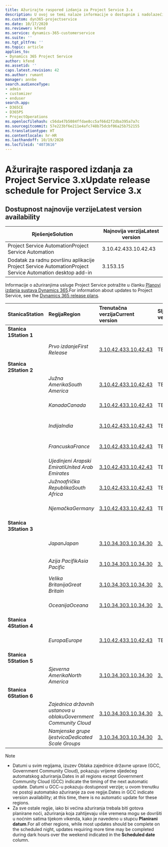 ```yaml
---
title: Ažurirajte raspored izdanja za Project Service 3.x
description: U ovoj se temi nalaze informacije o dostupnim i nadolazećim izdanjima aplikacije Dynamics 365 Project Service Automation.
ms.custom: dyn365-projectservice
ms.date: 10/17/2020
ms.reviewer: kfend
ms.service: dynamics-365-customerservice
ms.suite: ''
ms.tgt_pltfrm: ''
ms.topic: article
applies_to:
- Dynamics 365 Project Service
author: kfend
ms.assetid: ''
caps.latest.revision: 42
ms.author: rumant
manager: annbe
search.audienceType:
- admin
- customizer
- enduser
search.app:
- D365CE
- D365PS
- ProjectOperations
ms.openlocfilehash: c56da47b5084ffdae8cc5af66d2f2dba395a7a7c
ms.sourcegitcommit: 57e223bf6e211e4afc748b75dcbf06a25b752155
ms.translationtype: HT
ms.contentlocale: hr-HR
ms.lasthandoff: 10/19/2020
ms.locfileid: "4073616"
---
```

# <a name="update-release-schedule-for-project-service-3x"></a><span data-ttu-id="fae85-103">Ažurirajte raspored izdanja za Project Service 3.x</span><span class="sxs-lookup"><span data-stu-id="fae85-103">Update release schedule for Project Service 3.x</span></span>

## <a name="latest-version-availability"></a><span data-ttu-id="fae85-104">Dostupnost najnovije verzije</span><span class="sxs-lookup"><span data-stu-id="fae85-104">Latest version availability</span></span>

| <span data-ttu-id="fae85-105">Rješenje</span><span class="sxs-lookup"><span data-stu-id="fae85-105">Solution</span></span>  | <span data-ttu-id="fae85-106">Najnovija verzija</span><span class="sxs-lookup"><span data-stu-id="fae85-106">Latest version</span></span> |
|-------|----|
| <span data-ttu-id="fae85-107">Project Service Automation</span><span class="sxs-lookup"><span data-stu-id="fae85-107">Project Service Automation</span></span>    |  <span data-ttu-id="fae85-108">3.10.42.43</span><span class="sxs-lookup"><span data-stu-id="fae85-108">3.10.42.43</span></span>  |
| <span data-ttu-id="fae85-109">Dodatak za radnu površinu aplikacije Project Service Automation</span><span class="sxs-lookup"><span data-stu-id="fae85-109">Project Service Automation desktop add-in</span></span>                | <span data-ttu-id="fae85-110">3.15</span><span class="sxs-lookup"><span data-stu-id="fae85-110">3.15</span></span>          |

<span data-ttu-id="fae85-111">Informacije o ažuriranjima usluge Project Service potražite u članku [Planovi izdanja sustava Dynamics 365](https://docs.microsoft.com/dynamics365/release-plans/).</span><span class="sxs-lookup"><span data-stu-id="fae85-111">For information about updates to Project Service, see the [Dynamics 365 release plans](https://docs.microsoft.com/dynamics365/release-plans/).</span></span> 

| <span data-ttu-id="fae85-112">Stanica</span><span class="sxs-lookup"><span data-stu-id="fae85-112">Station</span></span>  | <span data-ttu-id="fae85-113">Regija</span><span class="sxs-lookup"><span data-stu-id="fae85-113">Region</span></span> | <span data-ttu-id="fae85-114">Trenutačna verzija</span><span class="sxs-lookup"><span data-stu-id="fae85-114">Current version</span></span> | <span data-ttu-id="fae85-115">Sljedeća verzija</span><span class="sxs-lookup"><span data-stu-id="fae85-115">Next version</span></span> |  <span data-ttu-id="fae85-116">Planirani datum</span><span class="sxs-lookup"><span data-stu-id="fae85-116">Scheduled date</span></span>
| :---   | :---   | :---   | :---   |:---   |         
|<span data-ttu-id="fae85-117"><strong>Stanica 1</strong></span><span class="sxs-lookup"><span data-stu-id="fae85-117"><strong>Station 1</strong></span></span> | |  |  | |
| | <span data-ttu-id="fae85-118"><i>Prvo izdanje</i></span><span class="sxs-lookup"><span data-stu-id="fae85-118"><i>First Release</i></span></span> | [<span data-ttu-id="fae85-119">3.10.42.43</span><span class="sxs-lookup"><span data-stu-id="fae85-119">3.10.42.43</span></span>](whats-new-ur-24.md) | <span data-ttu-id="fae85-120">TBD</span><span class="sxs-lookup"><span data-stu-id="fae85-120">TBD</span></span> | <span data-ttu-id="fae85-121">23. listopada 2020.</span><span class="sxs-lookup"><span data-stu-id="fae85-121">October 23, 2020</span></span>
|<span data-ttu-id="fae85-122"><strong>Stanica 2</strong></span><span class="sxs-lookup"><span data-stu-id="fae85-122"><strong>Station 2</strong></span></span> | |  |  | |
| | <span data-ttu-id="fae85-123"><i>Južna Amerika</i></span><span class="sxs-lookup"><span data-stu-id="fae85-123"><i>South America</i></span></span> | [<span data-ttu-id="fae85-124">3.10.42.43</span><span class="sxs-lookup"><span data-stu-id="fae85-124">3.10.42.43</span></span>](whats-new-ur-24.md) | <span data-ttu-id="fae85-125">TBD</span><span class="sxs-lookup"><span data-stu-id="fae85-125">TBD</span></span> | <span data-ttu-id="fae85-126">30. listopada 2020.</span><span class="sxs-lookup"><span data-stu-id="fae85-126">October 30, 2020</span></span>
| | <span data-ttu-id="fae85-127"><i>Kanada</i></span><span class="sxs-lookup"><span data-stu-id="fae85-127"><i>Canada</i></span></span> | [<span data-ttu-id="fae85-128">3.10.42.43</span><span class="sxs-lookup"><span data-stu-id="fae85-128">3.10.42.43</span></span>](whats-new-ur-24.md) | <span data-ttu-id="fae85-129">TBD</span><span class="sxs-lookup"><span data-stu-id="fae85-129">TBD</span></span> | <span data-ttu-id="fae85-130">30. listopada 2020.</span><span class="sxs-lookup"><span data-stu-id="fae85-130">October 30, 2020</span></span> 
| | <span data-ttu-id="fae85-131"><i>Indija</i></span><span class="sxs-lookup"><span data-stu-id="fae85-131"><i>India</i></span></span> | [<span data-ttu-id="fae85-132">3.10.42.43</span><span class="sxs-lookup"><span data-stu-id="fae85-132">3.10.42.43</span></span>](whats-new-ur-24.md) | <span data-ttu-id="fae85-133">TBD</span><span class="sxs-lookup"><span data-stu-id="fae85-133">TBD</span></span> | <span data-ttu-id="fae85-134">30. listopada 2020.</span><span class="sxs-lookup"><span data-stu-id="fae85-134">October 30, 2020</span></span>
| | <span data-ttu-id="fae85-135"><i>Francuska</i></span><span class="sxs-lookup"><span data-stu-id="fae85-135"><i>France</i></span></span> | [<span data-ttu-id="fae85-136">3.10.42.43</span><span class="sxs-lookup"><span data-stu-id="fae85-136">3.10.42.43</span></span>](whats-new-ur-24.md) | <span data-ttu-id="fae85-137">TBD</span><span class="sxs-lookup"><span data-stu-id="fae85-137">TBD</span></span> | <span data-ttu-id="fae85-138">30. listopada 2020.</span><span class="sxs-lookup"><span data-stu-id="fae85-138">October 30, 2020</span></span>
| | <span data-ttu-id="fae85-139"><i>Ujedinjeni Arapski Emirati</i></span><span class="sxs-lookup"><span data-stu-id="fae85-139"><i>United Arab Emirates</i></span></span> | [<span data-ttu-id="fae85-140">3.10.42.43</span><span class="sxs-lookup"><span data-stu-id="fae85-140">3.10.42.43</span></span>](whats-new-ur-24.md) | <span data-ttu-id="fae85-141">TBD</span><span class="sxs-lookup"><span data-stu-id="fae85-141">TBD</span></span> | <span data-ttu-id="fae85-142">30. listopada 2020.</span><span class="sxs-lookup"><span data-stu-id="fae85-142">October 30, 2020</span></span>
| | <span data-ttu-id="fae85-143"><i>Južnoafrička Republika</i></span><span class="sxs-lookup"><span data-stu-id="fae85-143"><i>South Africa</i></span></span> | [<span data-ttu-id="fae85-144">3.10.42.43</span><span class="sxs-lookup"><span data-stu-id="fae85-144">3.10.42.43</span></span>](whats-new-ur-24.md) | <span data-ttu-id="fae85-145">TBD</span><span class="sxs-lookup"><span data-stu-id="fae85-145">TBD</span></span> | <span data-ttu-id="fae85-146">30. listopada 2020.</span><span class="sxs-lookup"><span data-stu-id="fae85-146">October 30, 2020</span></span>
| | <span data-ttu-id="fae85-147"><i>Njemačka</i></span><span class="sxs-lookup"><span data-stu-id="fae85-147"><i>Germany</i></span></span> | [<span data-ttu-id="fae85-148">3.10.42.43</span><span class="sxs-lookup"><span data-stu-id="fae85-148">3.10.42.43</span></span>](whats-new-ur-24.md) | <span data-ttu-id="fae85-149">TBD</span><span class="sxs-lookup"><span data-stu-id="fae85-149">TBD</span></span> | <span data-ttu-id="fae85-150">30. listopada 2020.</span><span class="sxs-lookup"><span data-stu-id="fae85-150">October 30, 2020</span></span>
|<span data-ttu-id="fae85-151"><strong>Stanica 3</strong></span><span class="sxs-lookup"><span data-stu-id="fae85-151"><strong>Station 3</strong></span></span> | |  |  | |
| | <span data-ttu-id="fae85-152"><i>Japan</i></span><span class="sxs-lookup"><span data-stu-id="fae85-152"><i>Japan</i></span></span> |[<span data-ttu-id="fae85-153">3.10.34.30</span><span class="sxs-lookup"><span data-stu-id="fae85-153">3.10.34.30</span></span>](whats-new-ur-23.md) | [<span data-ttu-id="fae85-154">3.10.42.43</span><span class="sxs-lookup"><span data-stu-id="fae85-154">3.10.42.43</span></span>](whats-new-ur-24.md) | <span data-ttu-id="fae85-155">9. listopada 2020.</span><span class="sxs-lookup"><span data-stu-id="fae85-155">October 9, 2020</span></span> 
| | <span data-ttu-id="fae85-156"><i>Azija Pacifik</i></span><span class="sxs-lookup"><span data-stu-id="fae85-156"><i>Asia Pacific</i></span></span> |[<span data-ttu-id="fae85-157">3.10.34.30</span><span class="sxs-lookup"><span data-stu-id="fae85-157">3.10.34.30</span></span>](whats-new-ur-23.md) | [<span data-ttu-id="fae85-158">3.10.42.43</span><span class="sxs-lookup"><span data-stu-id="fae85-158">3.10.42.43</span></span>](whats-new-ur-24.md) | <span data-ttu-id="fae85-159">9. listopada 2020.</span><span class="sxs-lookup"><span data-stu-id="fae85-159">October 9, 2020</span></span>
| | <span data-ttu-id="fae85-160"><i>Velika Britanija</i></span><span class="sxs-lookup"><span data-stu-id="fae85-160"><i>Great Britain</i></span></span> |[<span data-ttu-id="fae85-161">3.10.34.30</span><span class="sxs-lookup"><span data-stu-id="fae85-161">3.10.34.30</span></span>](whats-new-ur-23.md) | [<span data-ttu-id="fae85-162">3.10.42.43</span><span class="sxs-lookup"><span data-stu-id="fae85-162">3.10.42.43</span></span>](whats-new-ur-24.md) | <span data-ttu-id="fae85-163">9. listopada 2020.</span><span class="sxs-lookup"><span data-stu-id="fae85-163">October 9, 2020</span></span>
| | <span data-ttu-id="fae85-164"><i>Oceanija</i></span><span class="sxs-lookup"><span data-stu-id="fae85-164"><i>Oceana</i></span></span> |[<span data-ttu-id="fae85-165">3.10.34.30</span><span class="sxs-lookup"><span data-stu-id="fae85-165">3.10.34.30</span></span>](whats-new-ur-23.md) | [<span data-ttu-id="fae85-166">3.10.42.43</span><span class="sxs-lookup"><span data-stu-id="fae85-166">3.10.42.43</span></span>](whats-new-ur-24.md) | <span data-ttu-id="fae85-167">9. listopada 2020.</span><span class="sxs-lookup"><span data-stu-id="fae85-167">October 9, 2020</span></span>
|<span data-ttu-id="fae85-168"><strong>Stanica 4</strong></span><span class="sxs-lookup"><span data-stu-id="fae85-168"><strong>Station 4</strong></span></span> | |  |  | |
| | <span data-ttu-id="fae85-169"><i>Europa</i></span><span class="sxs-lookup"><span data-stu-id="fae85-169"><i>Europe</i></span></span> |[<span data-ttu-id="fae85-170">3.10.42.43</span><span class="sxs-lookup"><span data-stu-id="fae85-170">3.10.42.43</span></span>](whats-new-ur-24.md) | <span data-ttu-id="fae85-171">TBD</span><span class="sxs-lookup"><span data-stu-id="fae85-171">TBD</span></span> | <span data-ttu-id="fae85-172">13. studeni 2020.</span><span class="sxs-lookup"><span data-stu-id="fae85-172">November 13, 2020</span></span>
|<span data-ttu-id="fae85-173"><strong>Stanica 5</strong></span><span class="sxs-lookup"><span data-stu-id="fae85-173"><strong>Station 5</strong></span></span> | |  |  | |
| | <span data-ttu-id="fae85-174"><i>Sjeverna Amerika</i></span><span class="sxs-lookup"><span data-stu-id="fae85-174"><i>North America</i></span></span> |[<span data-ttu-id="fae85-175">3.10.34.30</span><span class="sxs-lookup"><span data-stu-id="fae85-175">3.10.34.30</span></span>](whats-new-ur-23.md) | [<span data-ttu-id="fae85-176">3.10.42.43</span><span class="sxs-lookup"><span data-stu-id="fae85-176">3.10.42.43</span></span>](whats-new-ur-24.md) | <span data-ttu-id="fae85-177">23. listopada 2020.</span><span class="sxs-lookup"><span data-stu-id="fae85-177">October 23, 2020</span></span>
|<span data-ttu-id="fae85-178"><strong>Stanica 6</strong></span><span class="sxs-lookup"><span data-stu-id="fae85-178"><strong>Station 6</strong></span></span> | |  |  | |
| | <span data-ttu-id="fae85-179"><i>Zajednica državnih ustanova u oblaku</i></span><span class="sxs-lookup"><span data-stu-id="fae85-179"><i>Government Community Cloud</i></span></span> |[<span data-ttu-id="fae85-180">3.10.34.30</span><span class="sxs-lookup"><span data-stu-id="fae85-180">3.10.34.30</span></span>](whats-new-ur-23.md) | [<span data-ttu-id="fae85-181">3.10.42.43</span><span class="sxs-lookup"><span data-stu-id="fae85-181">3.10.42.43</span></span>](whats-new-ur-24.md) | <span data-ttu-id="fae85-182">30. listopada 2020.</span><span class="sxs-lookup"><span data-stu-id="fae85-182">October 30, 2020</span></span>
| | <span data-ttu-id="fae85-183"><i>Namjenske grupe ljestvica</i></span><span class="sxs-lookup"><span data-stu-id="fae85-183"><i>Dedicated Scale Groups</i></span></span> |[<span data-ttu-id="fae85-184">3.10.34.30</span><span class="sxs-lookup"><span data-stu-id="fae85-184">3.10.34.30</span></span>](whats-new-ur-23.md) | [<span data-ttu-id="fae85-185">3.10.42.43</span><span class="sxs-lookup"><span data-stu-id="fae85-185">3.10.42.43</span></span>](whats-new-ur-24.md) | <span data-ttu-id="fae85-186">30. listopada 2020.</span><span class="sxs-lookup"><span data-stu-id="fae85-186">October 30, 2020</span></span>

>[!Note]
> - <span data-ttu-id="fae85-187">Datumi u svim regijama, izuzev Oblaka zajednice državne uprave (GCC, Government Community Cloud), pokazuju vrijeme sljedećeg automatskog ažuriranja.</span><span class="sxs-lookup"><span data-stu-id="fae85-187">Dates in all regions except Government Community Cloud (GCC) indicate the timing of the next automatic update.</span></span> <span data-ttu-id="fae85-188">Datumi u GCC-u pokazuju dostupnost verzije; u ovom trenutku ne postoji automatsko ažuriranje za ove regije.</span><span class="sxs-lookup"><span data-stu-id="fae85-188">Dates in GCC indicate version availability; at this time, there is no automatic update for these regions.</span></span>
> - <span data-ttu-id="fae85-189">Za sve ostale regije, iako bi većina ažuriranja trebala biti gotova planirane noći, ažuriranja koja zahtijevaju više vremena mogu se dovršiti u noćnim satima tijekom vikenda, kako je navedeno u stupcu **Planirani datum**.</span><span class="sxs-lookup"><span data-stu-id="fae85-189">For all other regions, while most updates should be complete on the scheduled night, updates requiring more time may be completed during dark hours over the weekend indicated in the **Scheduled date** column.</span></span>
